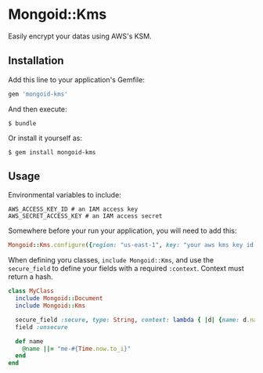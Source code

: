# Mongoid::Kms

Easily encrypt your datas using AWS's KSM.

## Installation

Add this line to your application's Gemfile:

```ruby
gem 'mongoid-kms'
```

And then execute:

    $ bundle

Or install it yourself as:

    $ gem install mongoid-kms

## Usage

Environmental variables to include:

```
AWS_ACCESS_KEY_ID # an IAM access key
AWS_SECRET_ACCESS_KEY # an IAM access secret
```

Somewhere before your run your application, you will need to add this:

```ruby
Mongoid::Kms.configure({region: "us-east-1", key: "your aws kms key id i.e <02342-234-232-234-234>"})
```

When defining yoru classes, `include Mongoid::Kms`, and use the
`secure_field` to define your fields with a required `:context`.
Context must return a hash.

```ruby
class MyClass
  include Mongoid::Document
  include Mongoid::Kms

  secure_field :secure, type: String, context: lambda { |d| {name: d.name} }
  field :unsecure

  def name
    @name ||= "me-#{Time.now.to_i}"
  end
end
```
